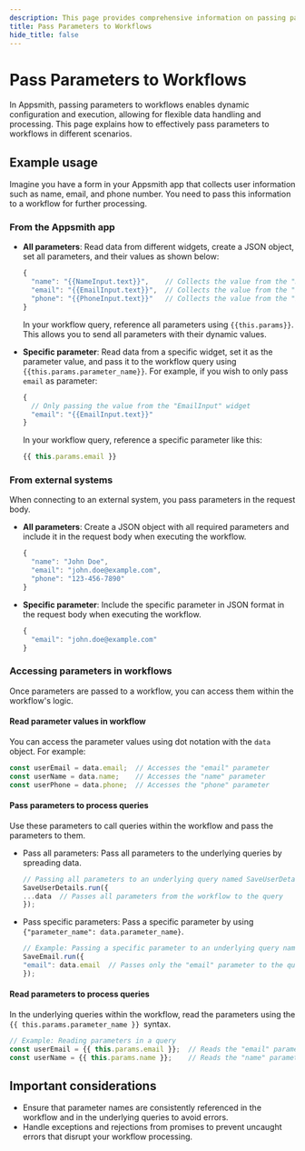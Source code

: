 ```yaml
---
description: This page provides comprehensive information on passing parameters to workflows in Appsmith.
title: Pass Parameters to Workflows
hide_title: false
---
```


# Pass Parameters to Workflows

In Appsmith, passing parameters to workflows enables dynamic configuration and execution, allowing for flexible data handling and processing. This page explains how to effectively pass parameters to workflows in different scenarios.

## Example usage

Imagine you have a form in your Appsmith app that collects user information such as name, email, and phone number. You need to pass this information to a workflow for further processing.

### From the Appsmith app

* **All parameters**: Read data from different widgets, create a JSON object, set all parameters, and their values as shown below:

    ```javascript
    {
      "name": "{{NameInput.text}}",    // Collects the value from the "NameInput" widget
      "email": "{{EmailInput.text}}",  // Collects the value from the "EmailInput" widget
      "phone": "{{PhoneInput.text}}"   // Collects the value from the "PhoneInput" widget
    }
    ```

    In your workflow query, reference all parameters using `{{this.params}}`. This allows you to send all parameters with their dynamic values.

* **Specific parameter**: Read data from a specific widget, set it as the parameter value, and pass it to the workflow query using `{{this.params.parameter_name}}`. For example, if you wish to only pass `email` as parameter:

    ```javascript
    {
      // Only passing the value from the "EmailInput" widget
      "email": "{{EmailInput.text}}"  
    }
    ```

    In your workflow query, reference a specific parameter like this:

    ```javascript
    {{ this.params.email }}
    ```

### From external systems

When connecting to an external system, you pass parameters in the request body.

* **All parameters**: Create a JSON object with all required parameters and include it in the request body when executing the workflow.

    ```javascript
    {
      "name": "John Doe",
      "email": "john.doe@example.com",
      "phone": "123-456-7890"
    }
    ```

* **Specific parameter**: Include the specific parameter in JSON format in the request body when executing the workflow.

    ```javascript
    {
      "email": "john.doe@example.com"
    }
    ```

### Accessing parameters in workflows

Once parameters are passed to a workflow, you can access them within the workflow's logic.

#### Read parameter values in workflow

You can access the parameter values using dot notation with the `data` object. For example:

```javascript
const userEmail = data.email;  // Accesses the "email" parameter
const userName = data.name;    // Accesses the "name" parameter
const userPhone = data.phone;  // Accesses the "phone" parameter
```

#### Pass parameters to process queries

Use these parameters to call queries within the workflow and pass the parameters to them.

* Pass all parameters: Pass all parameters to the underlying queries by spreading data.
    ```javascript
    // Passing all parameters to an underlying query named SaveUserDetails
    SaveUserDetails.run({
    ...data  // Passes all parameters from the workflow to the query
    });
    ```
* Pass specific parameters: Pass a specific parameter by using `{"parameter_name": data.parameter_name}`.
    ```javascript
    // Example: Passing a specific parameter to an underlying query named "SaveEmail"
    SaveEmail.run({
    "email": data.email  // Passes only the "email" parameter to the query
    });
    ```

#### Read parameters to process queries

In the underlying queries within the workflow, read the parameters using the `{{ this.params.parameter_name }} `syntax.

```javascript
// Example: Reading parameters in a query
const userEmail = {{ this.params.email }};  // Reads the "email" parameter
const userName = {{ this.params.name }};    // Reads the "name" parameter
```

## Important considerations

* Ensure that parameter names are consistently referenced in the workflow and in the underlying queries to avoid errors.
* Handle exceptions and rejections from promises to prevent uncaught errors that disrupt your workflow processing.